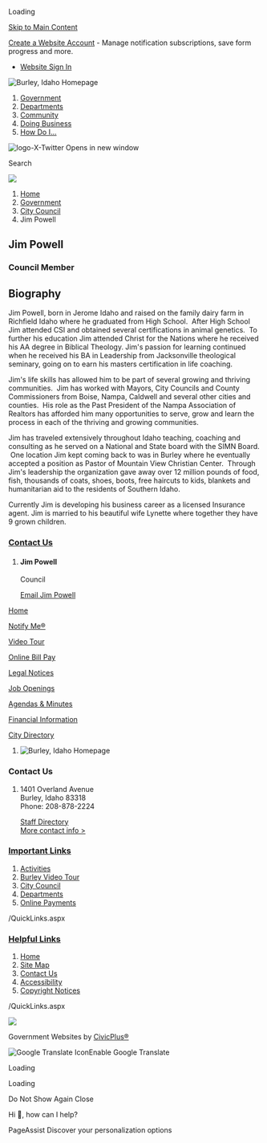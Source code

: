 Loading

[Skip to Main Content](https://burleyidaho.org/181/Stegen-Phillips/)

[Create a Website Account](https://burleyidaho.org/MyAccount/ProfileCreate) - Manage notification subscriptions, save form progress and more.   

- [Website Sign In](https://burleyidaho.org/MyAccount)

![Burley, Idaho Homepage ](https://burleyidaho.org/ImageRepository/Document?documentID=768)

1. [Government](https://burleyidaho.org/27/Government)
2. [Departments](https://burleyidaho.org/101/Departments)
3. [Community](https://burleyidaho.org/31/Community)
4. [Doing Business](https://burleyidaho.org/35/Doing-Business)
5. [How Do I...](https://burleyidaho.org/9/How-Do-I)

![logo-X-Twitter Opens in new window](https://burleyidaho.org/ImageRepository/Document?documentID=836)

Search

![](https://burleyidaho.org/ImageRepository/Document?documentID=766)

1. [Home](https://burleyidaho.org)
2. [Government](https://burleyidaho.org/27/Government)
3. [City Council](https://burleyidaho.org/175/City-Council)
4. Jim Powell

## Jim Powell

### Council Member

## Biography

Jim Powell, born in Jerome Idaho and raised on the family dairy farm in Richfield Idaho where he graduated from High School.  After High School Jim attended CSI and obtained several certifications in animal genetics.  To further his education Jim attended Christ for the Nations where he received his AA degree in Biblical Theology. Jim's passion for learning continued when he received his BA in Leadership from Jacksonville theological seminary, going on to earn his masters certification in life coaching.  

Jim's life skills has allowed him to be part of several growing and thriving communities.  Jim has worked with Mayors, City Councils and County Commissioners from Boise, Nampa, Caldwell and several other cities and counties.  His role as the Past President of the Nampa Association of Realtors has afforded him many opportunities to serve, grow and learn the process in each of the thriving and growing communities. 

Jim has traveled extensively throughout Idaho teaching, coaching and consulting as he served on a National and State board with the SIMN Board.  One location Jim kept coming back to was in Burley where he eventually accepted a position as Pastor of Mountain View Christian Center.  Through Jim's leadership the organization gave away over 12 million pounds of food, fish, thousands of coats, shoes, boots, free haircuts to kids, blankets and humanitarian aid to the residents of Southern Idaho.

Currently Jim is developing his business career as a licensed Insurance agent. Jim is married to his beautiful wife Lynette where together they have 9 grown children. 

### [Contact Us](https://burleyidaho.org/Directory.aspx)

1. #### Jim Powell
   
   Council
   
   [Email Jim Powell](mailto:jpowell@burleyidaho.org)

[Home](https://burleyidaho.org)

[Notify Me®](https://burleyidaho.org/list.aspx)

[Video Tour](https://burleyidaho.org/189/Burley-Video-Tour)

[Online Bill Pay](https://xpressbillpay.com)

[Legal Notices](https://burleyidaho.org/bids.aspx)

[Job Openings](https://burleyidaho.org/Jobs.aspx)

[Agendas &amp; Minutes](https://burleyidaho.org/AgendaCenter)

[Financial Information](https://burleyidaho.org/185/Financial-Reports)

[City Directory](https://burleyidaho.org/Directory.aspx)

1. ![Burley, Idaho Homepage ](https://burleyidaho.org/ImageRepository/Document?documentId=796)

### Contact Us

1. 1401 Overland Avenue  
   Burley, Idaho 83318  
   Phone: 208-878-2224
   
   [Staff Directory](https://burleyidaho.org/Directory.aspx)  
   [More contact info &gt;](https://burleyidaho.org/directory.aspx)

### [Important Links](https://burleyidaho.org/QuickLinks.aspx?CID=12%2C15)

1. [Activities](https://burleyidaho.org)
2. [Burley Video Tour](https://burleyidaho.org/189/Burley-Video-Tour)
3. [City Council](https://burleyidaho.org/175/City-Council)
4. [Departments](https://burleyidaho.org/101/Departments)
5. [Online Payments](https://xpressbillpay.com)

/QuickLinks.aspx

### [Helpful Links](https://burleyidaho.org/QuickLinks.aspx?CID=13)

1. [Home](https://burleyidaho.org)
2. [Site Map](https://burleyidaho.org/sitemap)
3. [Contact Us](https://burleyidaho.org/directory.aspx)
4. [Accessibility](https://burleyidaho.org/Accessibility)
5. [Copyright Notices](https://burleyidaho.org/site/copyright)

/QuickLinks.aspx

![](https://burleyidaho.org/ImageRepository/Document?documentID=770)

Government Websites by [CivicPlus®](https://connect.civicplus.com/referral)

![Google Translate Icon](https://burleyidaho.org/Assets/Images/GoogleTranslate.gif)Enable Google Translate

Loading

Loading

Do Not Show Again Close

Hi 👋, how can I help?

PageAssist Discover your personalization options